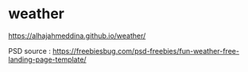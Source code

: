 # weather
https://alhajahmeddina.github.io/weather/

PSD source :
https://freebiesbug.com/psd-freebies/fun-weather-free-landing-page-template/
